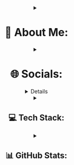 <div align="center">
  <details close align="center">
    <summary><h1>💫 About Me:</h1></summary>
    <p>
      🔭 I’m currently working on <strong>Small and big projects</strong><br>
      👯 I’m looking to collaborate on <strong>More projects and help others</strong><br>
      👨‍💻 All of my projects are available at <strong><a href="https://github.com/uchihaitachi5099?tab=repositories">GitHub</a></strong><br>
      📫 How to reach me: Discord: uchihaitachi5099
    </p>
  </details>

  <details close align="center">
    <summary><h1>🌐 Socials:</h1></summary>
    <div>
      <a href="https://discord.gg/7pQskbnqeG" style="pointer-events: none;">
        <img src="https://img.shields.io/badge/Discord-%237289DA.svg?logo=discord&logoColor=white&style=for-the-badge&color=2C2C2C" alt="Discord">
      </a>
      <a href="https://instagram.com/uchiha_itachi_5099" style="pointer-events: none;">
        <img src="https://img.shields.io/badge/Instagram-%23E4405F.svg?logo=Instagram&logoColor=white&style=for-the-badge&color=2C2C2C" alt="Instagram">
      </a>
    </div>
  </details>
  
  <details close align="center">
<sumary><h1>😄Fun</h1></sumary>
      <h3>💡 Quotes<h3>
      <p>The more errors you have the less you will have.</p>
</details>
  <details close align="center">
    <summary><h2>💻 Tech Stack:</h2></summary>
    <div>
      <img src="https://img.shields.io/badge/html5-%23E34F26.svg?style=for-the-badge&logo=html5&logoColor=black&color=E34F26" alt="HTML5">
      <img src="https://img.shields.io/badge/css3-%231572B6.svg?style=for-the-badge&logo=css3&logoColor=black&color=1572B6" alt="CSS3">
      <img src= "https://img.shields.io/badge/JavaScript-%23323330.svg?style=for-the-badge&logo=javascript&logoColor=black&color=F7DF1E" alt=js>
      <img src="https://img.shields.io/badge/node.js-6DA55F?style=for-the-badge&logo=node.js&logoColor=black&color=6DA55F" alt="NodeJS">
      <img src="https://img.shields.io/badge/mysql-4479A1.svg?style=for-the-badge&logo=mysql&logoColor=white&color=4479A1" alt="MySQL">
      <img src="https://img.shields.io/badge/git-%23F05033.svg?style=for-the-badge&logo=git&logoColor=black&color=F05033" alt="Git">
    </div>
  </details>

  <details close align="center">
    <summary><h2>📊 GitHub Stats:</h2></summary>
    <div>
      <img src="https://github-readme-stats.vercel.app/api?username=uchihaitachi5099&theme=vue-dark&hide_border=true&include_all_commits=true&count_private=true" alt="GitHub Stats"><br/>
      <img src="https://github-readme-streak-stats.herokuapp.com/?user=uchihaitachi5099&theme=vue-dark&hide_border=true" alt="GitHub Streak Stats"><br/>
      <img src="https://github-readme-stats.vercel.app/api/top-langs/?username=uchihaitachi5099&theme=vue-dark&hide_border=true&layout=compact&langs_count=8" alt="Top Languages">
       <a href="https://visitcount.itsvg.in/api?id=uchihaitachi5099&icon=0&color=12" style="pointer-events: none;">
      <img src="https://visitcount.itsvg.in/api?id=uchihaitachi5099&icon=0&color=12" alt="Visitors">
    </div>
  </details>



  <div align="center">

  </div>
</div>
